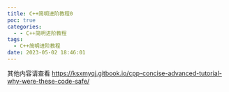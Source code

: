 ```yaml
---
title: C++简明进阶教程0
poc: true
categories:
  - - C++简明进阶教程
tags:
  - C++简明进阶教程
date: 2023-05-02 18:46:01
---
```


其他内容请查看 https://ksxmyqj.gitbook.io/cpp-concise-advanced-tutorial-why-were-these-code-safe/